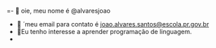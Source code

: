 =- 👋 oie, meu nome é @alvaresjoao
- 👀 ´meu email para contato é joao.alvares.santos@escola.pr.gov.br
- 🌱Eu tenho interesse a aprender programação de linguagem.
- 

<!---
alvaresjoao/alvaresjoao is a ✨ special ✨ repository because its `README.md` (this file) appears on your GitHub profile.
You can click the Preview link to take a look at your changes.
--->
